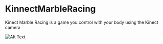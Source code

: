 # KinnectMarbleRacing

Kinect Marble Racing is a game you control with your body using the Kinect camera


![Alt Text](https://media.giphy.com/media/VzlUztPjfut0bxLYUH/giphy.gif)

